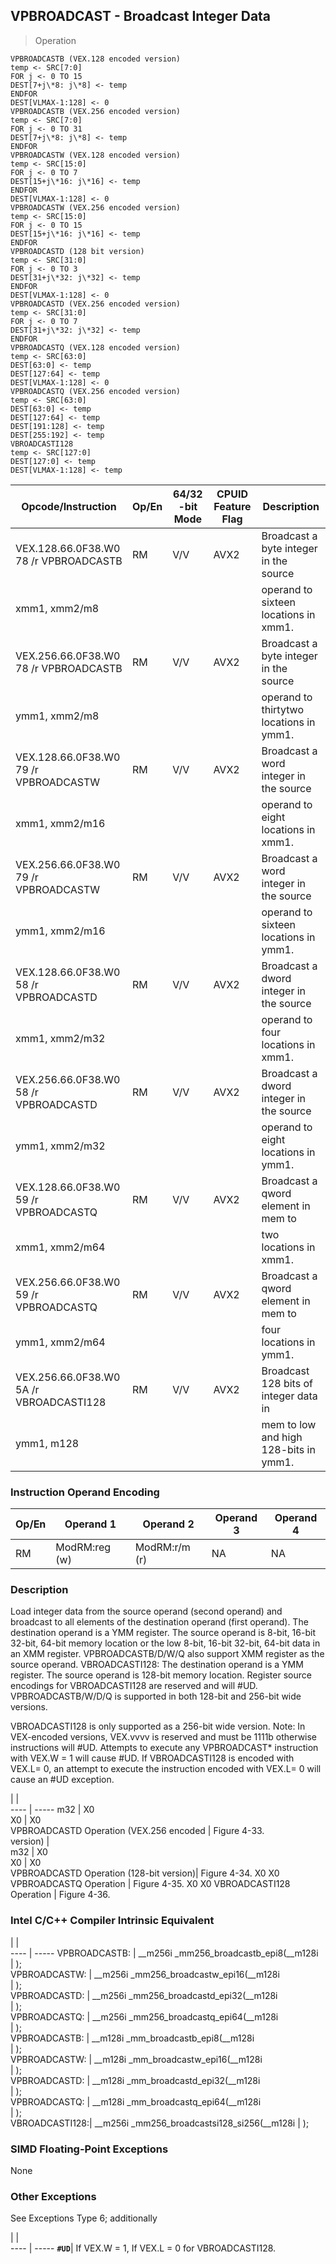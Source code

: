 ## VPBROADCAST - Broadcast Integer Data

> Operation

``` slim
VPBROADCASTB (VEX.128 encoded version)
temp <- SRC[7:0]
FOR j <- 0 TO 15
DEST[7+j\*8: j\*8] <- temp
ENDFOR
DEST[VLMAX-1:128] <- 0
VPBROADCASTB (VEX.256 encoded version)
temp <- SRC[7:0]
FOR j <- 0 TO 31
DEST[7+j\*8: j\*8] <- temp
ENDFOR
VPBROADCASTW (VEX.128 encoded version)
temp <- SRC[15:0]
FOR j <- 0 TO 7
DEST[15+j\*16: j\*16] <- temp
ENDFOR
DEST[VLMAX-1:128] <- 0
VPBROADCASTW (VEX.256 encoded version)
temp <- SRC[15:0]
FOR j <- 0 TO 15
DEST[15+j\*16: j\*16] <- temp
ENDFOR
VPBROADCASTD (128 bit version)
temp <- SRC[31:0]
FOR j <- 0 TO 3
DEST[31+j\*32: j\*32] <- temp
ENDFOR
DEST[VLMAX-1:128] <- 0
VPBROADCASTD (VEX.256 encoded version)
temp <- SRC[31:0]
FOR j <- 0 TO 7
DEST[31+j\*32: j\*32] <- temp
ENDFOR
VPBROADCASTQ (VEX.128 encoded version)
temp <- SRC[63:0]
DEST[63:0] <- temp
DEST[127:64] <- temp
DEST[VLMAX-1:128] <- 0
VPBROADCASTQ (VEX.256 encoded version)
temp <- SRC[63:0]
DEST[63:0] <- temp
DEST[127:64] <- temp
DEST[191:128] <- temp
DEST[255:192] <- temp
VBROADCASTI128
temp <- SRC[127:0]
DEST[127:0] <- temp
DEST[VLMAX-1:128] <- temp

```

 Opcode/Instruction                     | Op/En| 64/32 -bit Mode| CPUID Feature Flag| Description                            
 ---  | --- | --- | --- | ---
 VEX.128.66.0F38.W0 78 /r VPBROADCASTB  | RM   | V/V            | AVX2              | Broadcast a byte integer in the source 
 xmm1, xmm2/m8                          |      |                |                   | operand to sixteen locations in xmm1.  
 VEX.256.66.0F38.W0 78 /r VPBROADCASTB  | RM   | V/V            | AVX2              | Broadcast a byte integer in the source 
 ymm1, xmm2/m8                          |      |                |                   | operand to thirtytwo locations in ymm1.
 VEX.128.66.0F38.W0 79 /r VPBROADCASTW  | RM   | V/V            | AVX2              | Broadcast a word integer in the source 
 xmm1, xmm2/m16                         |      |                |                   | operand to eight locations in xmm1.    
 VEX.256.66.0F38.W0 79 /r VPBROADCASTW  | RM   | V/V            | AVX2              | Broadcast a word integer in the source 
 ymm1, xmm2/m16                         |      |                |                   | operand to sixteen locations in ymm1.  
 VEX.128.66.0F38.W0 58 /r VPBROADCASTD  | RM   | V/V            | AVX2              | Broadcast a dword integer in the source
 xmm1, xmm2/m32                         |      |                |                   | operand to four locations in xmm1.     
 VEX.256.66.0F38.W0 58 /r VPBROADCASTD  | RM   | V/V            | AVX2              | Broadcast a dword integer in the source
 ymm1, xmm2/m32                         |      |                |                   | operand to eight locations in ymm1.    
 VEX.128.66.0F38.W0 59 /r VPBROADCASTQ  | RM   | V/V            | AVX2              | Broadcast a qword element in mem to    
 xmm1, xmm2/m64                         |      |                |                   | two locations in xmm1.                 
 VEX.256.66.0F38.W0 59 /r VPBROADCASTQ  | RM   | V/V            | AVX2              | Broadcast a qword element in mem to    
 ymm1, xmm2/m64                         |      |                |                   | four locations in ymm1.                
 VEX.256.66.0F38.W0 5A /r VBROADCASTI128| RM   | V/V            | AVX2              | Broadcast 128 bits of integer data in  
 ymm1, m128                             |      |                |                   | mem to low and high 128-bits in ymm1.  

### Instruction Operand Encoding
 Op/En| Operand 1    | Operand 2    | Operand 3| Operand 4
 ---  | --- | --- | --- | ---
 RM   | ModRM:reg (w)| ModRM:r/m (r)| NA       | NA       

### Description
Load integer data from the source operand (second operand) and broadcast to
all elements of the destination operand (first operand). The destination operand
is a YMM register. The source operand is 8-bit, 16-bit 32-bit, 64-bit memory
location or the low 8-bit, 16-bit 32-bit, 64-bit data in an XMM register. VPBROADCASTB/D/W/Q
also support XMM register as the source operand. VBROADCASTI128: The destination
operand is a YMM register. The source operand is 128-bit memory location. Register
source encodings for VBROADCASTI128 are reserved and will #UD. VPBROADCASTB/W/D/Q
is supported in both 128-bit and 256-bit wide versions.

VBROADCASTI128 is only supported as a 256-bit wide version. Note: In VEX-encoded
versions, VEX.vvvv is reserved and must be 1111b otherwise instructions will
#UD. Attempts to execute any VPBROADCAST\* instruction with VEX.W = 1 will cause
#UD. If VBROADCASTI128 is encoded with VEX.L= 0, an attempt to execute the instruction
encoded with VEX.L= 0 will cause an #UD exception.

   | |  
---- | -----
 m32                                     | X0                
 X0                                      | X0                
 VPBROADCASTD Operation (VEX.256 encoded | Figure 4-33.      
 version)                                |                   
 m32                                     | X0                
 X0                                      | X0                
 VPBROADCASTD Operation (128-bit version)| Figure 4-34. X0 X0
 VPBROADCASTQ Operation                  | Figure 4-35. X0 X0
 VBROADCASTI128 Operation                | Figure 4-36.      


### Intel C/C++ Compiler Intrinsic Equivalent
   | |  
---- | -----
 VPBROADCASTB:  | __m256i _mm256_broadcastb_epi8(__m128i     
                | );                                         
 VPBROADCASTW:  | __m256i _mm256_broadcastw_epi16(__m128i    
                | );                                         
 VPBROADCASTD:  | __m256i _mm256_broadcastd_epi32(__m128i    
                | );                                         
 VPBROADCASTQ:  | __m256i _mm256_broadcastq_epi64(__m128i    
                | );                                         
 VPBROADCASTB:  | __m128i _mm_broadcastb_epi8(__m128i        
                | );                                         
 VPBROADCASTW:  | __m128i _mm_broadcastw_epi16(__m128i       
                | );                                         
 VPBROADCASTD:  | __m128i _mm_broadcastd_epi32(__m128i       
                | );                                         
 VPBROADCASTQ:  | __m128i _mm_broadcastq_epi64(__m128i       
                | );                                         
 VBROADCASTI128:| __m256i _mm256_broadcastsi128_si256(__m128i
                | );                                         

### SIMD Floating-Point Exceptions
None


### Other Exceptions
See Exceptions Type 6; additionally

   | |  
---- | -----
 **``#UD``**| If VEX.W = 1, If VEX.L = 0 for VBROADCASTI128.
